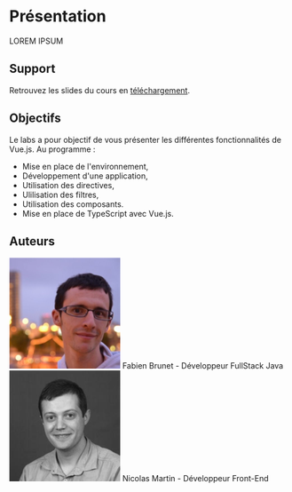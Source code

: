 # Présentation

LOREM IPSUM

## Support

Retrouvez les slides du cours en [téléchargement](https://nodeandtyped.github.io/NodeAndTyped/labs-vuejs/_supports/slides.pptx).

## Objectifs

Le labs a pour objectif de vous présenter les différentes fonctionnalités de Vue.js. Au programme :

- Mise en place de l'environnement,
- Développement d'une application,
- Utilisation des directives,
- Ulilisation des filtres,
- Utilisation des composants.
- Mise en place de TypeScript avec Vue.js.

## Auteurs

<div class="authors">
 <div class="authors-badge">
   <img src="_media/58f8d07005f7260dc8c39c8e.png">
    Fabien Brunet - Développeur FullStack Java
   </div>
    
 <div class="authors-badge">
   <img src="_media/5919b05a05f7261258d2ef00.png">
    Nicolas Martin - Développeur Front-End
 </div>
</div>
